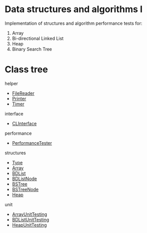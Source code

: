 # Data structures and algorithms I
Implementation of structures and algorithm performance tests for:
1. Array
2. Bi-directional Linked List
3. Heap
4. Binary Search Tree

# Class tree

helper
- [FileReader](data-structures-and-algorithms-I/FileReader.h)
- [Printer](data-structures-and-algorithms-I/Printer.h)
- [Timer](data-structures-and-algorithms-I/Timer.h)

interface
- [CLInterface](data-structures-and-algorithms-I/CLInterface.h)

performance
- [PerformanceTester](data-structures-and-algorithms-I/PerformanceTester.h)

structures
- [Type](data-structures-and-algorithms-I/Type.h)
- [Array](data-structures-and-algorithms-I/Array.h)
- [BDList](data-structures-and-algorithms-I/BDList.h)
- [BDListNode](data-structures-and-algorithms-I/BDListNode.h)
- [BSTree](data-structures-and-algorithms-I/BSTree.h)
- [BSTreeNode](data-structures-and-algorithms-I/BSTreeNode.h)
- [Heap](data-structures-and-algorithms-I/Heap.h)

unit
- [ArrayUnitTesting](data-structures-and-algorithms-I/ArrayUnitTesting.h)
- [BDListUnitTesting](data-structures-and-algorithms-I/BDListUnitTesting.h)
- [HeapUnitTesting](data-structures-and-algorithms-I/HeapUnitTesting.h)
